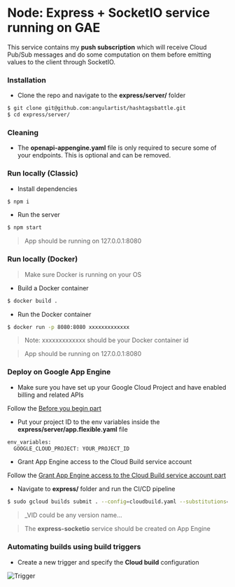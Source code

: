 # Node: Express + SocketIO service running on GAE

This service contains my **push subscription** which will receive Cloud Pub/Sub messages and do some computation on them before emitting values to the client through SocketIO.

### Installation

* Clone the repo and navigate to the **express/server/** folder

```sh
$ git clone git@github.com:angulartist/hashtagsbattle.git
$ cd express/server/
```

### Cleaning

- The **openapi-appengine.yaml** file is only required to secure some of your endpoints. This is optional and can be removed.

### Run locally (Classic)

* Install dependencies

```sh
$ npm i
```

* Run the server

```sh
$ npm start
```

> App should be running on 127.0.0.1:8080

### Run locally (Docker)

> Make sure Docker is running on your OS

* Build a Docker container

```sh
$ docker build .
```

* Run the Docker container

```sh
$ docker run -p 8080:8080 xxxxxxxxxxxxx
```

> Note: xxxxxxxxxxxxx should be your Docker container id

> App should be running on 127.0.0.1:8080

### Deploy on Google App Engine

- Make sure you have set up your Google Cloud Project and have enabled billing and related APIs

Follow the [Before you begin part](https://cloud.google.com/appengine/docs/flexible/nodejs/quickstart)

- Put your project ID to the env variables inside the **express/server/app.flexible.yaml** file

```sh
env_variables:
  GOOGLE_CLOUD_PROJECT: YOUR_PROJECT_ID
```

- Grant App Engine access to the Cloud Build service account

Follow the [Grant App Engine access to the Cloud Build service account part](https://cloud.google.com/source-repositories/docs/quickstart-triggering-builds-with-source-repositories)

- Navigate to **express/** folder and run the CI/CD pipeline

```sh
$ sudo gcloud builds submit . --config=cloudbuild.yaml --substitutions=_VID=version-1
```

> _VID could be any version name...

> The **express-socketio** service should be created on App Engine

### Automating builds using build triggers

- Create a new trigger and specify the **Cloud build** configuration

![Trigger](https://i.imgur.com/EMkUtoR.png)
